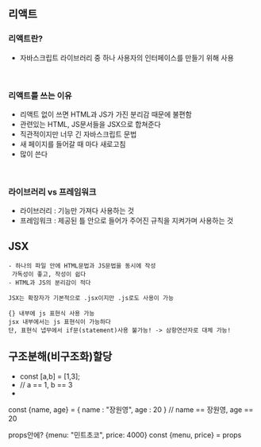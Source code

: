 ## 리액트

### 리액트란?
- 자바스크립트 라이브러리 중 하나 사용자의 인터페이스를 만들기 위해 사용

</br>

### 리액트를 쓰는 이유 
- 리액트 없이 쓰면 HTML과 JS가 가진 분리감 때문에 불편함
- 관련있는 HTML, JS문서들을 JSX으로 합쳐준다
- 직관적이지만 너무 긴 자바스크립트 문법
- 새 페이지를 들어갈 때 마다 새로고침
- 많이 쓴다

</br>

### 라이브러리 vs 프레임워크
- 라이브러리 : 기능만 가져다 사용하는 것
- 프레임워크 : 제공된 틀 안으로 들어가 주어진 규칙을 지켜가며   사용하는 것

## JSX
    - 하나의 파일 안에 HTML문법과 JS문법을 동시에 작성
	 가독성이 좋고, 작성이 쉽다
	- HTML과 JS의 분리감이 적다

	JSX는 확장자가 기본적으로 .jsx이지만 .js로도 사용이 가능

    {} 내부에 js 표현식 사용 가능
    jsx 내부에서는 js 표현식이 가능하다
    단, 표현식 냅무에서 if문(statement)사용 불가능! -> 삼항연산자로 대체 가능!


## 구조분해(비구조화)할당

-  const [a,b] = [1,3];
-  // a == 1, b == 3
-  
const {name, age} = {
    name : "장원영",
    age : 20
}
// name == 장원영, age == 20

props안에? {menu: "민트초코", price: 4000}
const {menu, price} = props
